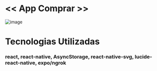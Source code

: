 # << App Comprar >> 

![image](https://github.com/user-attachments/assets/33002a07-f7ba-4318-a5c4-4eac485b5a04)

#   Tecnologias Utilizadas
### react, react-native, AsyncStorage, react-native-svg, lucide-react-native, expo/ngrok


